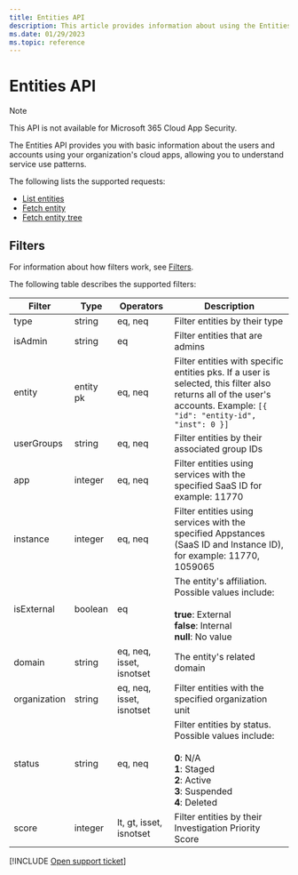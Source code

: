 ```yaml
---
title: Entities API
description: This article provides information about using the Entities API.
ms.date: 01/29/2023
ms.topic: reference
---
```

# Entities API



> [!NOTE]
> This API is not available for Microsoft 365 Cloud App Security.

The Entities API provides you with basic information about the users and accounts using your organization's cloud apps, allowing you to understand service use patterns.

The following lists the supported requests:

- [List entities](api-entities-list.md)
- [Fetch entity](api-entities-fetch.md)
- [Fetch entity tree](api-entities-fetch-tree.md)

## Filters

For information about how filters work, see [Filters](api-introduction.md#filters).

The following table describes the supported filters:

| Filter | Type | Operators | Description |
| --- | --- | --- | --- |
| type| string | eq, neq | Filter entities by their type |
| isAdmin | string | eq | Filter entities that are admins |
| entity | entity pk | eq, neq | Filter entities with specific entities pks. If a user is selected, this filter also returns all of the user's accounts. Example: `[{ "id": "entity-id", "inst": 0 }]` |
| userGroups |string | eq, neq | Filter entities by their associated group IDs |
| app | integer | eq, neq | Filter entities using services with the specified SaaS ID for example: 11770 |
| instance | integer | eq, neq | Filter entities using services with the specified Appstances (SaaS ID and Instance ID), for example: 11770, 1059065 |
| isExternal | boolean | eq | The entity's affiliation. Possible values include:<br /><br />**true**: External<br />**false**: Internal<br />**null**: No value |
| domain | string | eq, neq, isset, isnotset | The entity's related domain |
| organization | string | eq, neq, isset, isnotset | Filter entities with the specified organization unit |
| status | string | eq, neq | Filter entities by status. Possible values include:<br /><br />**0**: N/A<br />**1**: Staged<br />**2**: Active<br />**3**: Suspended<br />**4**: Deleted |
| score | integer | lt, gt, isset, isnotset | Filter entities by their Investigation Priority Score |

[!INCLUDE [Open support ticket](includes/support.md)]
